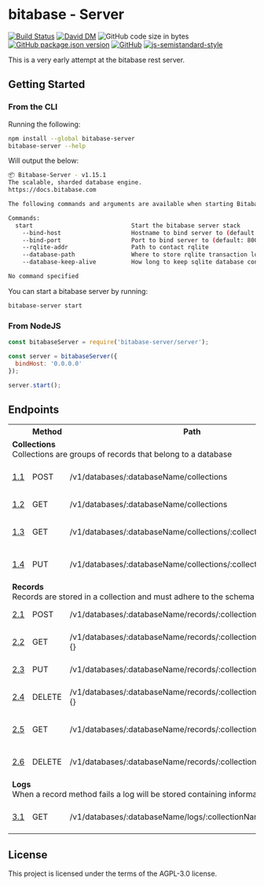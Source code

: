 # bitabase - Server
[![Build Status](https://travis-ci.org/bitabase/bitabase-server.svg?branch=master)](https://travis-ci.org/bitabase/bitabase-server)
[![David DM](https://david-dm.org/bitabase/bitabase-server.svg)](https://david-dm.org/bitabase/bitabase-server)
![GitHub code size in bytes](https://img.shields.io/github/languages/code-size/bitabase/bitabase-server)
[![GitHub package.json version](https://img.shields.io/github/package-json/v/bitabase/bitabase-server)](https://github.com/bitabase/bitabase-server/blob/master/package.json)
[![GitHub](https://img.shields.io/github/license/bitabase/bitabase-server)](https://github.com/bitabase/bitabase-server/blob/master/LICENSE)
[![js-semistandard-style](https://img.shields.io/badge/code%20style-semistandard-brightgreen.svg?style=flat-square)](https://github.com/standard/semistandard)

This is a very early attempt at the bitabase rest server.

## Getting Started
### From the CLI
Running the following:
```bash
npm install --global bitabase-server
bitabase-server --help
```

Will output the below:
```bash
📦 Bitabase-Server - v1.15.1
The scalable, sharded database engine.
https://docs.bitabase.com

The following commands and arguments are available when starting Bitabase

Commands:
  start                            Start the bitabase server stack
    --bind-host                    Hostname to bind server to (default: 0.0.0.0)
    --bind-port                    Port to bind server to (default: 8000)
    --rqlite-addr                  Path to contact rqlite
    --database-path                Where to store rqlite transaction log (default: /tmp/sqlite-bitabase)
    --database-keep-alive          How long to keep sqlite database connections alive

No command specified
```

You can start a bitabase server by running:

```bash
bitabase-server start
```

### From NodeJS
```javascript
const bitabaseServer = require('bitabase-server/server');

const server = bitabaseServer({
  bindHost: '0.0.0.0'
});

server.start();
```

## Endpoints

<table>
  <tr>
    <th></th>
    <th>Method</th>
    <th>Path</th>
    <th>Description</th>
  </tr>
  <tr>
    <td colspan=4>
      <strong>Collections</strong></br>
      Collections are groups of records that belong to a database
    </td>
  </tr>
  <tr>
    <td><a href="https://www.github.com/bitabase/bitabase-manager">1.1</a></td>
    <td>POST</td>
    <td>/v1/databases/:databaseName/collections</td>
    <td>Create a new collection</td>
  </tr>
  <tr>
    <td><a href="https://www.github.com/bitabase/bitabase-manager">1.2</a></td>
    <td>GET</td>
    <td>/v1/databases/:databaseName/collections</td>
    <td>List all collections</td>
  </tr>
  <tr>
    <td><a href="https://www.github.com/bitabase/bitabase-manager">1.3</a></td>
    <td>GET</td>
    <td>/v1/databases/:databaseName/collections/:collectionName</td>
    <td>Read a specific collections</td>
  </tr>
  <tr>
    <td><a href="https://www.github.com/bitabase/bitabase-manager">1.4</a></td>
    <td>PUT</td>
    <td>/v1/databases/:databaseName/collections/:collectionName</td>
    <td>Update a collection schema</td>
  </tr>
  <tr>
    <td colspan=4>
      <strong>Records</strong></br>
      Records are stored in a collection and must adhere to the schema
    </td>
  </tr>
  <tr>
    <td><a href="https://www.github.com/bitabase/bitabase-manager">2.1</a></td>
    <td>POST</td>
    <td>/v1/databases/:databaseName/records/:collectionName</td>
    <td>Create a new record</td>
  </tr>
  <tr>
    <td><a href="https://www.github.com/bitabase/bitabase-manager">2.2</a></td>
    <td>GET</td>
    <td>/v1/databases/:databaseName/records/:collectionName?query={}</td>
    <td>Search through records</td>
  </tr>
  <tr>
    <td><a href="https://www.github.com/bitabase/bitabase-manager">2.3</a></td>
    <td>PUT</td>
    <td>/v1/databases/:databaseName/records/:collectionName/:recordId</td>
    <td>Update a record</td>
  </tr>
  <tr>
    <td><a href="https://www.github.com/bitabase/bitabase-manager">2.4</a></td>
    <td>DELETE</td>
    <td>/v1/databases/:databaseName/records/:collectionName?query={}</td>
    <td>Delete queried records</td>
  </tr>
  <tr>
    <td><a href="https://www.github.com/bitabase/bitabase-manager">2.5</a></td>
    <td>GET</td>
    <td>/v1/databases/:databaseName/records/:collectionName/:recordId</td>
    <td>Get a specific record</td>
  </tr>
  <tr>
    <td><a href="https://www.github.com/bitabase/bitabase-manager">2.6</a></td>
    <td>DELETE</td>
    <td>/v1/databases/:databaseName/records/:collectionName/:recordId</td>
    <td>Delete a specific record</td>
  </tr>
  <tr>
    <td colspan=4>
      <strong>Logs</strong></br>
      When a record method fails a log will be stored containing information on the failure
    </td>
  </tr>
  <tr>
    <td><a href="https://www.github.com/bitabase/bitabase-manager">3.1</a></td>
    <td>GET</td>
    <td>/v1/databases/:databaseName/logs/:collectionName</td>
    <td>Search through logs</td>
  </tr>
</table>

## License
This project is licensed under the terms of the AGPL-3.0 license.
